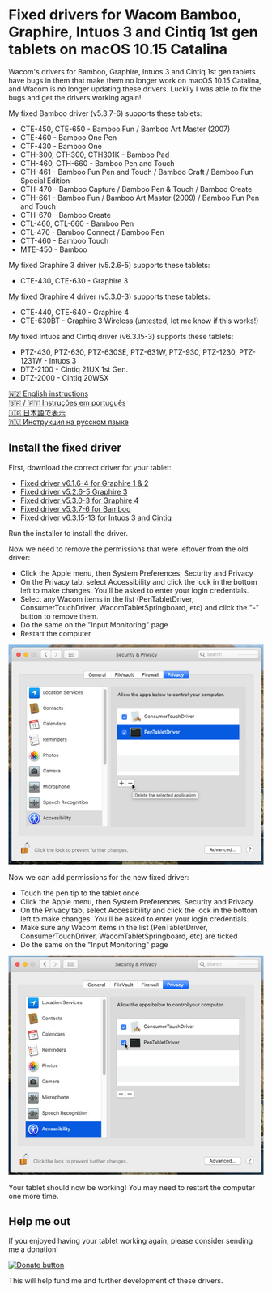 # Fixed drivers for Wacom Bamboo, Graphire, Intuos 3 and Cintiq 1st gen tablets on macOS 10.15 Catalina

Wacom's drivers for Bamboo, Graphire, Intuos 3 and Cintiq 1st gen tablets have bugs in them that
make them no longer work on macOS 10.15 Catalina, and Wacom is no longer updating these drivers. 
Luckily I was able to fix the bugs and get the drivers working again!

My fixed Bamboo driver (v5.3.7-6) supports these tablets:

- CTE-450, CTE-650 - Bamboo Fun / Bamboo Art Master (2007)
- CTE-460 - Bamboo One Pen
- CTF-430 - Bamboo One
- CTH-300, CTH300, CTH301K - Bamboo Pad
- CTH-460, CTH-660 - Bamboo Pen and Touch
- CTH-461 - Bamboo Fun Pen and Touch / Bamboo Craft / Bamboo Fun Special Edition
- CTH-470 - Bamboo Capture / Bamboo Pen & Touch / Bamboo Create
- CTH-661 - Bamboo Fun / Bamboo Art Master (2009) / Bamboo Fun Pen and Touch
- CTH-670 - Bamboo Create
- CTL-460, CTL-660 - Bamboo Pen 
- CTL-470 - Bamboo Connect / Bamboo Pen
- CTT-460 - Bamboo Touch
- MTE-450 - Bamboo

My fixed Graphire 3 driver (v5.2.6-5) supports these tablets:

- CTE-430, CTE-630 - Graphire 3

My fixed Graphire 4 driver (v5.3.0-3) supports these tablets:

- CTE-440, CTE-640 - Graphire 4
- CTE-630BT - Graphire 3 Wireless (untested, let me know if this works!)

My fixed Intuos and Cintiq driver (v6.3.15-3) supports these tablets:

- PTZ-430, PTZ-630, PTZ-630SE, PTZ-631W, PTZ-930, PTZ-1230, PTZ-1231W - Intuos 3
- DTZ-2100 - Cintiq 21UX 1st Gen.
- DTZ-2000 - Cintiq 20WSX

[🇳🇿 English instructions](Readme.md)   
[🇧🇷 / 🇵🇹 Instruções em português](Readme.pt-BR.md)  
[🇯🇵 日本語で表示](Readme.ja-JP.md)   
[🇷🇺 Инструкция на русском языке](Readme.ru-RU.md)   

## Install the fixed driver

First, download the correct driver for your tablet:

- [Fixed driver v6.1.6-4 for Graphire 1 & 2](https://github.com/thenickdude/wacom-driver-fix/releases/download/patch-6/Install-Wacom-Tablet-6.1.6-4-patched.pkg)
- [Fixed driver v5.2.6-5 Graphire 3](https://github.com/thenickdude/wacom-driver-fix/releases/download/patch-6/Install-Wacom-Tablet-5.2.6-5-patched.pkg)
- [Fixed driver v5.3.0-3 for Graphire 4](https://github.com/thenickdude/wacom-driver-fix/releases/download/patch-6/Install-Wacom-Tablet-5.3.0-3-patched.pkg)
- [Fixed driver v5.3.7-6 for Bamboo](https://github.com/thenickdude/wacom-driver-fix/releases/download/patch-6/Install-Wacom-Tablet-5.3.7-6-patched.pkg)
- [Fixed driver v6.3.15-13 for Intuos 3 and Cintiq](https://github.com/thenickdude/wacom-driver-fix/releases/download/patch-6/Install-Wacom-Tablet-6.3.15-3-patched.pkg)

Run the installer to install the driver.

Now we need to remove the permissions that were leftover from the old driver: 

- Click the Apple menu, then System Preferences, Security and Privacy
- On the Privacy tab, select Accessibility and click the lock in the bottom left to make changes. You'll be asked to enter your login credentials.
- Select any Wacom items in the list (PenTabletDriver, ConsumerTouchDriver, WacomTabletSpringboard, etc) and click the "-" button to remove them.
- Do the same on the "Input Monitoring" page 
- Restart the computer

![Remove old permissions](screenshots/en-AU/security-and-privacy-delete.jpg)

Now we can add permissions for the new fixed driver:

- Touch the pen tip to the tablet once
- Click the Apple menu, then System Preferences, Security and Privacy
- On the Privacy tab, select Accessibility and click the lock in the bottom left to make changes. You'll be asked to enter your login credentials.
- Make sure any Wacom items in the list (PenTabletDriver, ConsumerTouchDriver, WacomTabletSpringboard, etc) are ticked
- Do the same on the "Input Monitoring" page 

![Add new permissions](screenshots/en-AU/security-and-privacy-tick.jpg)

Your tablet should now be working! You may need to restart the computer one more time.

## Help me out

If you enjoyed having your tablet working again, please consider sending me a donation!

[![Donate button](https://www.paypalobjects.com/en_US/i/btn/btn_donateCC_LG.gif)](https://www.paypal.com/cgi-bin/webscr?cmd=_s-xclick&hosted_button_id=CDPRHRDZUDZW4&source=url) 

This will help fund me and further development of these drivers.